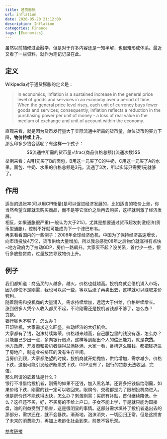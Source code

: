 ```yaml
---
title: 通货膨胀
url: inflation
date: 2020-05-20 21:12:00
description: Inflation
categories: Finance
tags: [Economics]
---
```


虽然以前辅修过金融学，但是对于许多内容还是一知半解，也很难形成体系。最近又看了一些资料，就作为笔记记录在此。

## 定义
Wikipedia对于通货膨胀的定义是：

> In economics, inflation is a sustained increase in the general price level of goods and services in an economy over a period of time. When the general price level rises, each unit of currency buys fewer goods and services; consequently, inflation reflects a reduction in the purchasing power per unit of money - a loss of real value in the medium of exchange and unit of account within the economy.

直观来看，就是因为货币发行量大于实际流通中所需的货币量，单位货币购买力下降，**物价持续上升**。  
那么印多少钱合适呢？有这样一个式子：
$$流通中所需的货币量=\frac{商品价格总额}{流通次数}$$
举例来看：A用1元买了B的面包，B用这一元买了C的牛奶，C用这一元买了A的水果。面包、牛奶、水果的价格总额是3元，流通了3次，所以实际只需要1元就够了。

## 作用
适当的通胀率(可以用CPI衡量)是可以促进经济发展的，比如适当的物价上涨，你当然希望立即就去购买商品，而不是等它涨价之后再去购买，这样就刺激了经济发展。  
相反，如果通胀很严重(一般认为大于2%)，尤其是想要通过货币超发刺激经济(货币型通胀)，控制不好就可能成为下一个津巴布韦。  
再来看看国内的一些例子：2008年全球经济危机，中国为了保持经济高速增长，向市场投放4万亿，货币供给大量增加，所以我总感觉08年之后物价就涨得有点快~地方政府为了拉动GDP，房价一路飙升。大家买不起？没关系，首付少一些，银行多放些贷款，过量放贷导致物价上升。

## 例子
我们都知道：商品买的人越多，越火，价格也就越高。投机商就会借机涌入市场，因为即使不是刚需，我也可以买一些，等以后涨了再卖出去，这样就可以赚取差价套利。  
随着刚需和投机商的大量涌入，需求持续增加，远远大于供给，价格继续增长。  
涨到很多人凭个人收入都买不起，不论刚需还是投机者钱都不够了，怎么办？  
贷款。  
银行钱也不够了，怎么办？  
开印钞机，大家需求这么旺盛，拉动经济的大好机会。  
大家都有了钱，泡沫持续繁荣，价格越来越高，自己腰包里的钱没有涨，怎么办？只能自己少出一点，多向银行借点，这样等到超出个人的偿还能力，就是**次贷**。  
地方政府、开发商和投机者赚得盆满钵满，大家一看，卧槽这么赚钱，都把钱扔进了房地产，制造业被挤压的没有生存空间。  
当房价到顶，大家都绝望的时候，投机商就开始抛售，供给增加，需求减少，价格下跌，这很可能引发经济断崖式下跌，GDP没有了，银行的贷款无法收回，完蛋。  
那么所谓的软着陆是什么？  
银行不准借给投机者，刚需的如果不还钱，加入黑名单。还要多把钱借给刚需，如果价格下跌，刚需的钱一定可以收回来。限购令、交税都是为了限制投机商进入。  
但是房价还不能跌得太快，怎么办？刺激刚需：买房有补贴，首付继续降低。什么？这样还不买，好，不买房的不给上户口，子女不能上学，于是就只能为国接盘，谁的利益受到了损害，这是很明显的事情。这部分需求填补了投机者退出去的那部分，需求还在，就不会暴跌。渐渐地，泡沫消失，一切回归正常。但是这损害了未来的消费能力，再加上老龄化社会到来，前景不容乐观。

[参考链接](https://www.zhihu.com/question/19894997/answer/123847049)